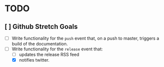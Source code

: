 # TODO

## [ ] Github Stretch Goals

- [ ] Write functionality for the `push` event that, on a push to master, triggers
  a build of the documentation. 
- [ ] Write functionality for the `release` event that:
  - [ ] updates the release RSS feed
  - [x] notifies twitter.
